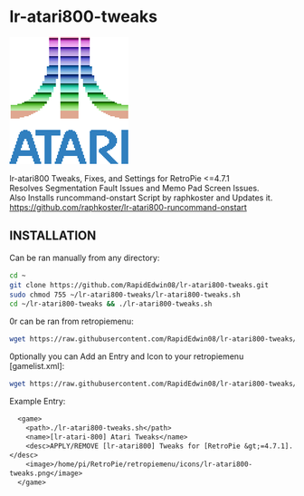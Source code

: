# lr-atari800-tweaks  
![lr-atari800-tweaks.png](https://raw.githubusercontent.com/RapidEdwin08/lr-atari800-tweaks/main/lr-atari800-tweaks.png )  

lr-atari800 Tweaks, Fixes, and Settings for RetroPie &lt;=4.7.1  
Resolves Segmentation Fault Issues and Memo Pad Screen Issues.  
Also Installs runcommand-onstart Script by raphkoster and Updates it.  
https://github.com/raphkoster/lr-atari800-runcommand-onstart  

## INSTALLATION  

 Can be ran manually from any directory:  
```bash
cd ~
git clone https://github.com/RapidEdwin08/lr-atari800-tweaks.git
sudo chmod 755 ~/lr-atari800-tweaks/lr-atari800-tweaks.sh
cd ~/lr-atari800-tweaks && ./lr-atari800-tweaks.sh
```
0r can be ran from retropiemenu:  

```bash
wget https://raw.githubusercontent.com/RapidEdwin08/lr-atari800-tweaks/main/lr-atari800-tweaks.sh -P ~/RetroPie/retropiemenu
```

0ptionally you can Add an Entry and Icon to your retropiemenu [gamelist.xml]:  
```bash
wget https://raw.githubusercontent.com/RapidEdwin08/lr-atari800-tweaks/main/lr-atari800-tweaks.png -P ~/RetroPie/retropiemenu/icons
```
Example Entry:  
```
  <game>
    <path>./lr-atari800-tweaks.sh</path>
    <name>[lr-atari-800] Atari Tweaks</name>
    <desc>APPLY/REMOVE [lr-atari800] Tweaks for [RetroPie &gt;=4.7.1].</desc>
    <image>/home/pi/RetroPie/retropiemenu/icons/lr-atari800-tweaks.png</image>
  </game>
```
